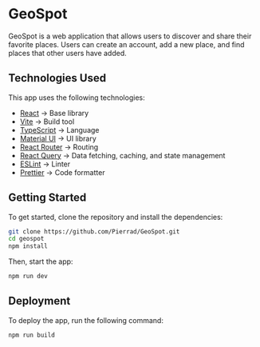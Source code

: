 # GeoSpot

GeoSpot is a web application that allows users to discover and share their favorite places. Users can create an account, add a new place, and find places that other users have added.

## Technologies Used

This app uses the following technologies:
- [React](https://reactjs.org/) -> Base library
- [Vite](https://vitejs.dev/) -> Build tool
- [TypeScript](https://www.typescriptlang.org/) -> Language
- [Material UI](https://mui.com/) -> UI library
- [React Router](https://reactrouter.com/en/main) -> Routing
- [React Query](https://react-query-v3.tanstack.com/) -> Data fetching, caching, and state management
- [ESLint](https://eslint.org/) -> Linter
- [Prettier](https://prettier.io/) -> Code formatter

## Getting Started

To get started, clone the repository and install the dependencies:

```bash
git clone https://github.com/Pierrad/GeoSpot.git
cd geospot
npm install
```

Then, start the app:

```bash
npm run dev
```

## Deployment

To deploy the app, run the following command:

```bash
npm run build
```
